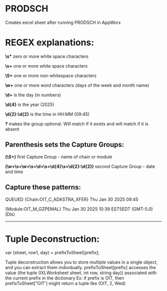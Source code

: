 # PRODSCH
Creates excel sheet after running PRODSCH in AppWorx

# REGEX explanations:

 __\s*__ zero or more white space characters
 
 __\s+__ one or more white space characters
 
 __\S+__ one or more non-whitespace characters
 
 __\w+__ one or more word characters (days of the week and month name)
 
 __\d+__ is the day (in numbers)
 
 __\d{4}__ is the year (2025)
 
 __\d{2}:\d{2}__ is the time in HH:MM (09:45)
 
 __?__ makes the group optional. Will match if it exists and will match if it is absent


 ## Parenthesis sets the Capture Groups:

  __(\S+)__ first Capture Group - name of chain or module

  __(\w+\s+\w+\s+\d+\s+\d{4}\s+\d{2}:\d{2})__ second Capture Group - date and time


 ## Capture these patterns:

  QUEUED       {Chain:OIT_C_ADASTRA_XFER} Thu Jan 30 2025 09:45 
 
  {Module:OIT_M_GZPEMAL} Thu Jan 30 2025 10:39 EST5EDT (GMT-5.0) (Dls)

---------------------------------------------------------------------------------------

# Tuple Deconstruction:

 var (sheet, row1, day) = prefixToSheet[prefix]; 
 
 Tuple deconstruction allows you to store multiple values in a single object, and you can extract them individually.
 prefixToSheet[prefix] accesses the value (the tuple (IXLWorksheet sheet, int row, string day)) associated with the current prefix in the dictionary
 Ex: if prefix is OIT, then prefixToSheet["OIT'] might return a tuple like (OIT, 2, Wed)
